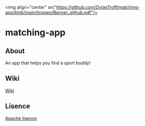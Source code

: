<img align="center" src"https://github.com/DylanTroff/matching-app/blob/main/Images/Banner_github.pdf"/>

# matching-app

## About
An app that helps you find a sport buddy!

## Wiki
[Wiki](https://github.com/DylanTroff/matching-app/wiki)

## Lisence
[Apache lisence](https://github.com/DylanTroff/matching-app/blob/main/LICENSE)
